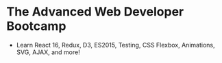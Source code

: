 # The Advanced Web Developer Bootcamp

* Learn React 16, Redux, D3, ES2015, Testing, CSS Flexbox, Animations, SVG, AJAX, and more!
